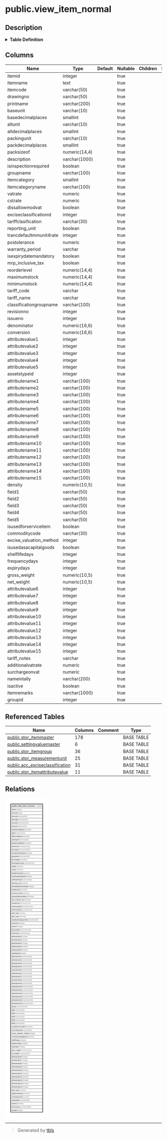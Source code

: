 # public.view_item_normal

## Description

<details>
<summary><strong>Table Definition</strong></summary>

```sql
CREATE VIEW view_item_normal AS (
 SELECT itm.itemid,
        CASE
            WHEN (COALESCE(itm.isactive, false) = false) THEN ('[INACTIVE] '::text || (itm.itemname)::text)
            ELSE (
            CASE
                WHEN (COALESCE(itm.isauthorized, false) = false) THEN '[UNAUTHORIZED] '::text
                ELSE ''::text
            END || (itm.itemname)::text)
        END AS itemname,
    itm.itemcode,
    itm.drawingno,
    itm.printname,
    bunit.shortname AS baseunit,
    bunit.noofdecimalplace AS basedecimalplaces,
    aunit.shortname AS altunit,
    aunit.noofdecimalplace AS altdecimalplaces,
    pack.shortname AS packingunit,
    pack.noofdecimalplace AS packdecimalplaces,
    itm.packsizeof,
    itm.description,
    COALESCE(itm.isinspectionrequired, false) AS isinspectionrequired,
    grp.groupname,
    itm.itemcategory,
    svm.valuename AS itemcategoryname,
    COALESCE(itm.vatrate, 0.0) AS vatrate,
    COALESCE(itm.cstrate, 0.0) AS cstrate,
    COALESCE(itm.dissallowmodvat, false) AS dissallowmodvat,
    itm.exciseclassificationid,
    itm.tariffclasification,
    itm.reporting_unit,
    COALESCE((itm.trancdefaultmmunit4rate)::integer, 0) AS trancdefaultmmunit4rate,
    COALESCE(itm.postolerance, 0.0) AS postolerance,
    itm.warranty_period,
    COALESCE(itm.isexpirydatemandatory, false) AS isexpirydatemandatory,
    itm.mrp_inclusive_tax,
    itm.reorderlevel,
    itm.maximumstock,
    itm.minimumstock,
    tariff.code AS tariff_code,
    tariff.name AS tariff_name,
    tariff.classificationgroupname,
    itm.revisionno,
    itm.issueno,
    itm.denominator,
    itm.conversion,
    itm.attributevalue1,
    itm.attributevalue2,
    itm.attributevalue3,
    itm.attributevalue4,
    itm.attributevalue5,
    itm.assetstypeid,
    attrib1.valuename AS attributename1,
    attrib2.valuename AS attributename2,
    attrib3.valuename AS attributename3,
    attrib4.valuename AS attributename4,
    attrib5.valuename AS attributename5,
    attrib6.valuename AS attributename6,
    attrib7.valuename AS attributename7,
    attrib8.valuename AS attributename8,
    attrib9.valuename AS attributename9,
    attrib10.valuename AS attributename10,
    attrib11.valuename AS attributename11,
    attrib12.valuename AS attributename12,
    attrib13.valuename AS attributename13,
    attrib14.valuename AS attributename14,
    attrib15.valuename AS attributename15,
    itm.density,
    itm.field1,
    itm.field2,
    itm.field3,
    itm.field4,
    itm.field5,
    itm.isusedforserviceitem,
    itm.commoditycode,
    itm.excise_valuation_method,
    itm.isusedasacapitalgoods,
    itm.shelflifedays,
    itm.frequencydays,
    itm.expirydays,
    itm.gross_weight,
    itm.net_weight,
    itm.attributevalue6,
    itm.attributevalue7,
    itm.attributevalue8,
    itm.attributevalue9,
    itm.attributevalue10,
    itm.attributevalue11,
    itm.attributevalue12,
    itm.attributevalue13,
    itm.attributevalue14,
    itm.attributevalue15,
    tariff.notes AS tariff_notes,
    COALESCE(itm.additionalvatrate, 0.0) AS additionalvatrate,
    COALESCE(itm.surchargeonvat, 0.0) AS surchargeonvat,
    COALESCE(itm.nameintally, itm.printname) AS nameintally,
    itm.isactive,
    itm.remark AS itemremarks,
    itm.groupid
   FROM (((((((((((((((((((((stor_itemmaster itm
     LEFT JOIN settingvaluemaster svm ON (((svm.settingvalueid = itm.itemcategory) AND (svm.settingid = 6))))
     LEFT JOIN stor_itemgroup grp ON ((grp.groupid = itm.groupid)))
     LEFT JOIN stor_measurementunit bunit ON ((itm.unitid = bunit.unitid)))
     LEFT JOIN stor_measurementunit aunit ON ((itm.altunitid = aunit.unitid)))
     LEFT JOIN stor_measurementunit pack ON ((itm.packinguomid = pack.unitid)))
     LEFT JOIN acc_exciseclassification tariff ON ((itm.exciseclassificationid = tariff.exciseclassificationid)))
     LEFT JOIN stor_itemattributevalue attrib1 ON (((attrib1.attributevalueid = itm.attributevalue1) AND (attrib1.attributeid = 1))))
     LEFT JOIN stor_itemattributevalue attrib2 ON (((attrib2.attributevalueid = itm.attributevalue2) AND (attrib2.attributeid = 2))))
     LEFT JOIN stor_itemattributevalue attrib3 ON (((attrib3.attributevalueid = itm.attributevalue3) AND (attrib3.attributeid = 3))))
     LEFT JOIN stor_itemattributevalue attrib4 ON (((attrib4.attributevalueid = itm.attributevalue4) AND (attrib4.attributeid = 4))))
     LEFT JOIN stor_itemattributevalue attrib5 ON (((attrib5.attributevalueid = itm.attributevalue5) AND (attrib5.attributeid = 5))))
     LEFT JOIN stor_itemattributevalue attrib6 ON (((attrib6.attributevalueid = itm.attributevalue6) AND (attrib6.attributeid = 6))))
     LEFT JOIN stor_itemattributevalue attrib7 ON (((attrib7.attributevalueid = itm.attributevalue7) AND (attrib7.attributeid = 7))))
     LEFT JOIN stor_itemattributevalue attrib8 ON (((attrib8.attributevalueid = itm.attributevalue8) AND (attrib8.attributeid = 8))))
     LEFT JOIN stor_itemattributevalue attrib9 ON (((attrib9.attributevalueid = itm.attributevalue9) AND (attrib9.attributeid = 9))))
     LEFT JOIN stor_itemattributevalue attrib10 ON (((attrib10.attributevalueid = itm.attributevalue10) AND (attrib10.attributeid = 10))))
     LEFT JOIN stor_itemattributevalue attrib11 ON (((attrib11.attributevalueid = itm.attributevalue11) AND (attrib11.attributeid = 11))))
     LEFT JOIN stor_itemattributevalue attrib12 ON (((attrib12.attributevalueid = itm.attributevalue12) AND (attrib12.attributeid = 12))))
     LEFT JOIN stor_itemattributevalue attrib13 ON (((attrib13.attributevalueid = itm.attributevalue13) AND (attrib13.attributeid = 13))))
     LEFT JOIN stor_itemattributevalue attrib14 ON (((attrib14.attributevalueid = itm.attributevalue14) AND (attrib14.attributeid = 14))))
     LEFT JOIN stor_itemattributevalue attrib15 ON (((attrib15.attributevalueid = itm.attributevalue15) AND (attrib15.attributeid = 15))))
)
```

</details>

## Columns

| Name | Type | Default | Nullable | Children | Parents | Comment |
| ---- | ---- | ------- | -------- | -------- | ------- | ------- |
| itemid | integer |  | true |  |  |  |
| itemname | text |  | true |  |  |  |
| itemcode | varchar(50) |  | true |  |  |  |
| drawingno | varchar(50) |  | true |  |  |  |
| printname | varchar(200) |  | true |  |  |  |
| baseunit | varchar(10) |  | true |  |  |  |
| basedecimalplaces | smallint |  | true |  |  |  |
| altunit | varchar(10) |  | true |  |  |  |
| altdecimalplaces | smallint |  | true |  |  |  |
| packingunit | varchar(10) |  | true |  |  |  |
| packdecimalplaces | smallint |  | true |  |  |  |
| packsizeof | numeric(14,4) |  | true |  |  |  |
| description | varchar(1000) |  | true |  |  |  |
| isinspectionrequired | boolean |  | true |  |  |  |
| groupname | varchar(100) |  | true |  |  |  |
| itemcategory | smallint |  | true |  |  |  |
| itemcategoryname | varchar(100) |  | true |  |  |  |
| vatrate | numeric |  | true |  |  |  |
| cstrate | numeric |  | true |  |  |  |
| dissallowmodvat | boolean |  | true |  |  |  |
| exciseclassificationid | integer |  | true |  |  |  |
| tariffclasification | varchar(30) |  | true |  |  |  |
| reporting_unit | boolean |  | true |  |  |  |
| trancdefaultmmunit4rate | integer |  | true |  |  |  |
| postolerance | numeric |  | true |  |  |  |
| warranty_period | varchar |  | true |  |  |  |
| isexpirydatemandatory | boolean |  | true |  |  |  |
| mrp_inclusive_tax | boolean |  | true |  |  |  |
| reorderlevel | numeric(14,4) |  | true |  |  |  |
| maximumstock | numeric(14,4) |  | true |  |  |  |
| minimumstock | numeric(14,4) |  | true |  |  |  |
| tariff_code | varchar |  | true |  |  |  |
| tariff_name | varchar |  | true |  |  |  |
| classificationgroupname | varchar(100) |  | true |  |  |  |
| revisionno | integer |  | true |  |  |  |
| issueno | integer |  | true |  |  |  |
| denominator | numeric(16,6) |  | true |  |  |  |
| conversion | numeric(16,6) |  | true |  |  |  |
| attributevalue1 | integer |  | true |  |  |  |
| attributevalue2 | integer |  | true |  |  |  |
| attributevalue3 | integer |  | true |  |  |  |
| attributevalue4 | integer |  | true |  |  |  |
| attributevalue5 | integer |  | true |  |  |  |
| assetstypeid | integer |  | true |  |  |  |
| attributename1 | varchar(100) |  | true |  |  |  |
| attributename2 | varchar(100) |  | true |  |  |  |
| attributename3 | varchar(100) |  | true |  |  |  |
| attributename4 | varchar(100) |  | true |  |  |  |
| attributename5 | varchar(100) |  | true |  |  |  |
| attributename6 | varchar(100) |  | true |  |  |  |
| attributename7 | varchar(100) |  | true |  |  |  |
| attributename8 | varchar(100) |  | true |  |  |  |
| attributename9 | varchar(100) |  | true |  |  |  |
| attributename10 | varchar(100) |  | true |  |  |  |
| attributename11 | varchar(100) |  | true |  |  |  |
| attributename12 | varchar(100) |  | true |  |  |  |
| attributename13 | varchar(100) |  | true |  |  |  |
| attributename14 | varchar(100) |  | true |  |  |  |
| attributename15 | varchar(100) |  | true |  |  |  |
| density | numeric(10,5) |  | true |  |  |  |
| field1 | varchar(50) |  | true |  |  |  |
| field2 | varchar(50) |  | true |  |  |  |
| field3 | varchar(50) |  | true |  |  |  |
| field4 | varchar(50) |  | true |  |  |  |
| field5 | varchar(50) |  | true |  |  |  |
| isusedforserviceitem | boolean |  | true |  |  |  |
| commoditycode | varchar(30) |  | true |  |  |  |
| excise_valuation_method | integer |  | true |  |  |  |
| isusedasacapitalgoods | boolean |  | true |  |  |  |
| shelflifedays | integer |  | true |  |  |  |
| frequencydays | integer |  | true |  |  |  |
| expirydays | integer |  | true |  |  |  |
| gross_weight | numeric(10,5) |  | true |  |  |  |
| net_weight | numeric(10,5) |  | true |  |  |  |
| attributevalue6 | integer |  | true |  |  |  |
| attributevalue7 | integer |  | true |  |  |  |
| attributevalue8 | integer |  | true |  |  |  |
| attributevalue9 | integer |  | true |  |  |  |
| attributevalue10 | integer |  | true |  |  |  |
| attributevalue11 | integer |  | true |  |  |  |
| attributevalue12 | integer |  | true |  |  |  |
| attributevalue13 | integer |  | true |  |  |  |
| attributevalue14 | integer |  | true |  |  |  |
| attributevalue15 | integer |  | true |  |  |  |
| tariff_notes | varchar |  | true |  |  |  |
| additionalvatrate | numeric |  | true |  |  |  |
| surchargeonvat | numeric |  | true |  |  |  |
| nameintally | varchar(200) |  | true |  |  |  |
| isactive | boolean |  | true |  |  |  |
| itemremarks | varchar(1000) |  | true |  |  |  |
| groupid | integer |  | true |  |  |  |

## Referenced Tables

| Name | Columns | Comment | Type |
| ---- | ------- | ------- | ---- |
| [public.stor_itemmaster](public.stor_itemmaster.md) | 178 |  | BASE TABLE |
| [public.settingvaluemaster](public.settingvaluemaster.md) | 6 |  | BASE TABLE |
| [public.stor_itemgroup](public.stor_itemgroup.md) | 36 |  | BASE TABLE |
| [public.stor_measurementunit](public.stor_measurementunit.md) | 25 |  | BASE TABLE |
| [public.acc_exciseclassification](public.acc_exciseclassification.md) | 31 |  | BASE TABLE |
| [public.stor_itemattributevalue](public.stor_itemattributevalue.md) | 11 |  | BASE TABLE |

## Relations

![er](public.view_item_normal.svg)

---

> Generated by [tbls](https://github.com/k1LoW/tbls)
